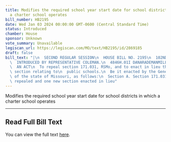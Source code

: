 ```yaml
---
title: Modifies the required school year start date for school districts in which
  a charter school operates
bill_number: HB2195
date: Wed Jan 03 2024 00:00:00 GMT-0600 (Central Standard Time)
status: Introduced
chamber: House
sponsor: Unknown
vote_summary: Unavailable
legiscan_url: https://legiscan.com/MO/text/HB2195/id/2869185
draft: false
bill_text: "|\n  SECOND REGULAR SESSION\n  HOUSE BILL NO. 2195\n  102ND GENERAL ASSEMBLY\n\
  \  INTRODUCED BY REPRESENTATIVE COLEMAN.\n  4846H.01I DANARADEMANMILLER,ChiefClerk\n\
  \  AN ACT\n  To repeal section 171.031, RSMo, and to enact in lieu thereof one new\
  \ section relating to\n  public schools.\n  Be it enacted by the General Assembly\
  \ of the state of Missouri, as follows:\n  Section A. Section 171.031, RSMo, is\
  \ repealed and one new section enacted in lieu"
---
```

Modifies the required school year start date for school districts in which a charter school operates

---

## Read Full Bill Text

You can view the full text [here](https://legiscan.com/MO/text/HB2195/id/2869185).
